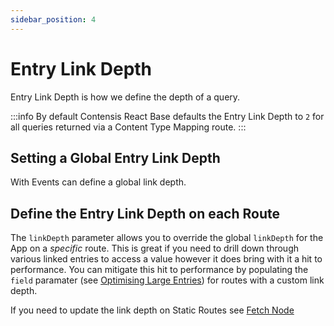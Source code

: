 ```yaml
---
sidebar_position: 4
---
```


# Entry Link Depth 

Entry Link Depth is how we define the depth of a query. 

:::info
By default Contensis React Base defaults the Entry Link Depth to `2` for all queries returned via a Content Type Mapping route.
:::

## Setting a Global Entry Link Depth

With Events can define a global link depth.

## Define the Entry Link Depth on each Route

The `linkDepth` parameter allows you to override the global `linkDepth` for the App on a *specific* route. This is great if you need to drill down through various linked entries to access a value however it does bring with it a hit to performance. You can mitigate this hit to performance by populating the `field` paramater (see [Optimising Large Entries](/react-starter/advanced/tips/optimising-large-entries)) for routes with a custom link depth.

If you need to update the link depth on Static Routes see [Fetch Node](#/react-starter/routing/static-routes#fetch-node)
